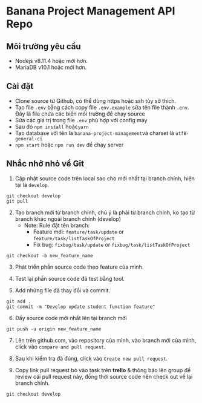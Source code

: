 # Banana Project Management API Repo

## Môi trường yêu cầu

- Nodejs v8.11.4 hoặc mới hơn.
- MariaDB v10.1 hoặc mới hơn.

## Cài đặt

- Clone source từ Github, có thể dùng https hoặc ssh tùy sở thích.
- Tạo file `.env` bằng cách copy file `.env.example` sửa tên file thành `.env`. Đây là file chứa các biến môi trường để chạy source
- Sửa các giá trị trong file `.env` phù hợp với config máy
- Sau đó `npm install` hoặc`yarn`
- Tạo database với tên là `banana-project-management`và charset là `utf8-general-ci`
- `npm start` hoặc `npm run dev` để chạy server

## Nhắc nhở nhỏ về Git

1. Cập nhật source code trên local sao cho mới nhất tại branch chính, hiện tại là `develop`.

```Git command
git checkout develop
git pull
```
2. Tạo branch mới từ branch chính, chú ý là phải từ branch chính, ko tạo từ branch khác ngoài branch chính (develop)
    - Note: Rule đặt tên branch:
        - Feature mới: `feature/task/update` or `feature/task/listTaskOfProject`
        - Fix bug: `fixbug/task/update` or `fixbug/task/listTaskOfProject`

```Git command
git checkout -b new_feature_name
```

3. Phát triển phần source code theo feature của mình.

4. Test lại phần source code đã test bằng tool.

5. Add những file đã thay đổi và commit.

```Git command
git add .
git commit -m "Develop update student function feature"
```

6. Đẩy source code mới nhất lên tại branch mới

```Git command
git push -u origin new_feature_name
```

7. Lên trên github.com, vào repository của mình, vào branch mới của mình, click vào `compare and pull request`.

8. Sau khi kiểm tra đã đúng, click vào `Create new pull request`.

9. Copy link pull request bỏ vào task trên **trello** & thông báo lên group để review cái pull request này, đồng thời source code nên check out về lại branch chính.

```Git command
git checkout develop
```

